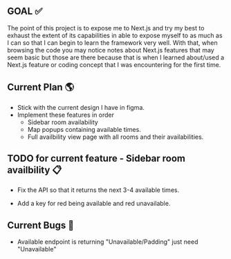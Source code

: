 ## GOAL ✅

The point of this project is to expose me to Next.js and try my best to exhaust the extent of its capabilities in able to expose myself to as much as I can so that I can begin to learn the framework very well. With that, when browsing the code you may notice notes about Next.js features that may seem basic but those are there because that is when I learned about/used a Next.js feature or coding concept that I was encountering for the first time.

## Current Plan 🌎

- Stick with the current design I have in figma.
- Implement these features in order
  - Sidebar room availability
  - Map popups containing available times.
  - Full availbility view page with all rooms and their availabilities.

## TODO for current feature - Sidebar room availbility 📋

- Fix the API so that it returns the next 3-4 available times.

- Add a key for red being available and red unavailable.

## Current Bugs 🐛

- Available endpoint is returning "Unavailable/Padding" just need "Unavailable"
